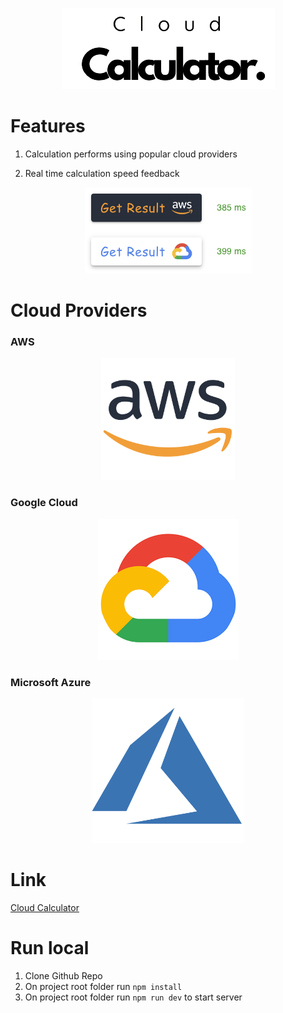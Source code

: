 <p align="center">
  <img src="public/logo.png" />
</p>


# Features

 1. Calculation performs using popular cloud providers

 2. Real time calculation speed feedback
<p align="center">
  <img src="public/speed-screenshot.png" />
</p>

# Cloud Providers
### AWS
<p align="center">
  <img src="public/awsLogo2.png" />
</p>

### Google Cloud
<p align="center">
  <img src="public/googleLogo.png" />
</p>

### Microsoft Azure
<p align="center">
  <img src="public/azureLogo3.png" />
</p>

# Link
[Cloud Calculator](https://main--hilarious-torte-070d53.netlify.app/)

# Run local 
1. Clone Github Repo
2. On project root folder run `npm install`
3. On project root folder run `npm run dev` to start server


